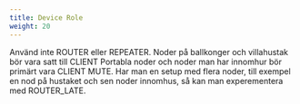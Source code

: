 ```yaml
---
title: Device Role
weight: 20
---
```


Använd inte ROUTER eller REPEATER.
Noder på ballkonger och villahustak bör vara satt till CLIENT
Portabla noder och noder man har innomhur bör primärt vara CLIENT MUTE.
Har man en setup med flera noder, till exempel en nod på hustaket och sen noder innomhus, så kan man experementera med ROUTER_LATE.
